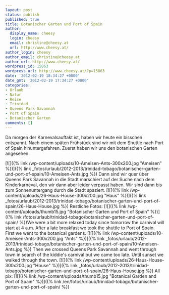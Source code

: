 ```yaml
---
layout: post
status: publish
published: true
title: Botanischer Garten und Port of Spain
author:
  display_name: cheesy
  login: cheesy
  email: christine@cheesy.at
  url: http://www.cheesy.at/
author_login: cheesy
author_email: christine@cheesy.at
author_url: http://www.cheesy.at/
wordpress_id: 15863
wordpress_url: http://www.cheesy.at/?p=15863
date: '2012-02-19 18:34:27 +0000'
date_gmt: '2012-02-19 17:34:27 +0000'
categories:
- Urlaub
- Natur
- Reise
- Trinidad
- Queens Park Savannah
- Port of Spain
- Botanischer Garten
comments: []
---
```

<!--:de-->Da morgen der Karnevalsauftakt ist, haben wir heute ein bisschen entspannt. Nach einem späten Frühstück sind wir mit dem Shuttle nach Port of Spain hinuntergefahren. Zuerst haben wir uns den botanischen Garten angesehen.
[![]({% link /wp-content/uploads/10-Ameisen-Ants-300x200.jpg "Ameisen" %})]({% link _fotos/urlaub/2012-2013/trinidad-tobago/botanischer-garten-und-port-of-spain/10-Ameisen-Ants.jpg %})
Dann sind wir quer über Queens Park Savannah in die Stadt marschiert auf der Suche nach dem Kinderkarneval, den wir dann aber leider verpasst haben. Wir sind dann bis zum Sonnenuntergang durch die Stadt spaziert.
[![]({% link /wp-content/uploads/26-Haus-House-300x200.jpg "Haus" %})]({% link _fotos/urlaub/2012-2013/trinidad-tobago/botanischer-garten-und-port-of-spain/26-Haus-House.jpg %})
Restliche Fotos:
[![]({% link /wp-content/uploads/thumb15.jpg "Botanischer Garten und Port of Spain" %})]({% link /fotos/urlaub/trinidad-tobago/botanischer-garten-und-port-of-spain/ %})<!--:--><!--:en-->We were a bit more relaxed today since tomorrow the carnival will start at 4 a.m. After a late breakfast we took the shuttle to Port of Spain. First we went to the botanical gardens.
[![]({% link /wp-content/uploads/10-Ameisen-Ants-300x200.jpg "Ants" %})]({% link _fotos/urlaub/2012-2013/trinidad-tobago/botanischer-garten-und-port-of-spain/10-Ameisen-Ants.jpg %})
Then we crossed Queens Park Savannah and went through town in search of the kiddie's carnival but we came too late. Until sunset we walked through the town.
[![]({% link /wp-content/uploads/26-Haus-House-300x200.jpg "House" %})]({% link _fotos/urlaub/2012-2013/trinidad-tobago/botanischer-garten-und-port-of-spain/26-Haus-House.jpg %})
All pix:
[![]({% link /wp-content/uploads/thumb15.jpg "Botanical Garden and Port of Spain" %})]({% link /en/fotos/urlaub/trinidad-tobago/botanischer-garten-und-port-of-spain/ %})<!--:-->
